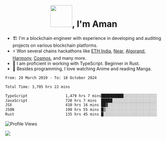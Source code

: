 <h1 align="center"><img src="https://media2.giphy.com/media/v1.Y2lkPTc5MGI3NjExZmx5c2N1N2lkbjg5NnI3ajI2ZXhxZ24yZ3cxcmJibTZrMWZkbjlxaSZlcD12MV9pbnRlcm5hbF9naWZfYnlfaWQmY3Q9Zw/AFdcYElkoNAUE/giphy.webp" width="70">, I'm Aman</h1>

- 🏗️ I'm a blockchain engineer with experience in developing and auditing projects on various blockchain platforms.
- ⚡ Won several chains hackathons like [ETH India](https://devfolio.co/projects/hivm-hybrid-intent-virtual-machine-3ba1), [Near](https://medium.com/encode-club/encode-x-near-hackathon-finale-prizewinners-and-summary-fcf6e409ab07), [Algorand](https://algorand-innovate.hackerearth.com), [Harmony](https://medium.com/harmony-one/winners-of-the-hack-the-horizon-hackathon-ae04f95b71ab), [Cosmos](https://www.hackerearth.com/challenges/hackathon/hackatom-india/), and many more.
- 🌊 I am proficient in working with TypeScript. Beginner in Rust.
- 🍣 Besides programming, I love watching Anime and reading Manga.

<!--START_SECTION:waka-->

```txt
From: 29 March 2019 - To: 18 October 2024

Total Time: 3,705 hrs 22 mins

TypeScript                 1,479 hrs 7 mins██████████░░░░░░░░░░░░░░░   39.92 %
JavaScript                 728 hrs 7 mins  █████░░░░░░░░░░░░░░░░░░░░   19.65 %
JSX                        410 hrs 16 mins ██▓░░░░░░░░░░░░░░░░░░░░░░   11.07 %
JSON                       198 hrs 55 mins █▒░░░░░░░░░░░░░░░░░░░░░░░   05.37 %
Rust                       135 hrs 45 mins █░░░░░░░░░░░░░░░░░░░░░░░░   03.66 %
```

<!--END_SECTION:waka-->

![Profile Views](https://komarev.com/ghpvc/?username=amanraj1608&label=Profile%20views&color=0e75b6&style=flat-square)

![](https://hit.yhype.me/github/profile?user_id=42104907)
